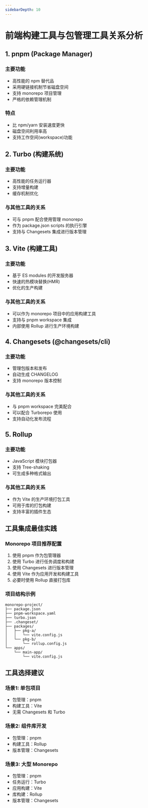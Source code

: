 ```yaml
---
sidebarDepth: 10
---
```


# 前端构建工具与包管理工具关系分析

## 1. pnpm (Package Manager)

### 主要功能
- 高性能的 npm 替代品
- 采用硬链接机制节省磁盘空间
- 支持 monorepo 项目管理
- 严格的依赖管理机制

### 特点
- 比 npm/yarn 安装速度更快
- 磁盘空间利用率高
- 支持工作空间(workspace)功能

## 2. Turbo (构建系统)

### 主要功能
- 高性能的任务运行器
- 支持增量构建
- 缓存机制优化

### 与其他工具的关系
- 可与 pnpm 配合使用管理 monorepo
- 作为 package.json scripts 的执行引擎
- 支持与 Changesets 集成进行版本管理

## 3. Vite (构建工具)

### 主要功能
- 基于 ES modules 的开发服务器
- 快速的热模块替换(HMR)
- 优化的生产构建

### 与其他工具的关系
- 可以作为 monorepo 项目中的应用构建工具
- 支持与 pnpm workspace 集成
- 内部使用 Rollup 进行生产环境构建

## 4. Changesets (@changesets/cli)

### 主要功能
- 管理包版本和发布
- 自动生成 CHANGELOG
- 支持 monorepo 版本控制

### 与其他工具的关系
- 与 pnpm workspace 完美配合
- 可以配合 Turborepo 使用
- 支持自动化发布流程

## 5. Rollup

### 主要功能
- JavaScript 模块打包器
- 支持 Tree-shaking
- 可生成多种格式输出

### 与其他工具的关系
- 作为 Vite 的生产环境打包工具
- 可用于库的打包构建
- 支持丰富的插件生态

## 工具集成最佳实践

### Monorepo 项目推荐配置
1. 使用 pnpm 作为包管理器
2. 使用 Turbo 进行任务调度和构建
3. 使用 Changesets 进行版本管理
4. 使用 Vite 作为应用开发和构建工具
5. 必要时使用 Rollup 直接打包库

### 项目结构示例
```
monorepo-project/
├── package.json
├── pnpm-workspace.yaml
├── turbo.json
├── .changeset/
├── packages/
│   ├── pkg-a/
│   │   └── vite.config.js
│   └── pkg-b/
│       └── rollup.config.js
└── apps/
    └── main-app/
        └── vite.config.js
```

## 工具选择建议

### 场景1: 单包项目
- 包管理：pnpm
- 构建工具：Vite
- 无需 Changesets 和 Turbo

### 场景2: 组件库开发
- 包管理：pnpm
- 构建工具：Rollup
- 版本管理：Changesets

### 场景3: 大型 Monorepo
- 包管理：pnpm
- 任务运行：Turbo
- 应用构建：Vite
- 库构建：Rollup
- 版本管理：Changesets

